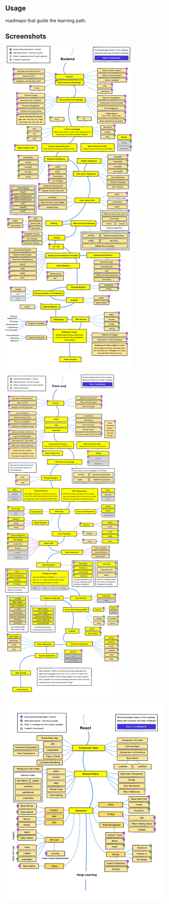 ## Usage
   roadmaps that guide the learning path.

## Screenshots

![](./backend.png)

![](./frontend.png)

![](./react.png)